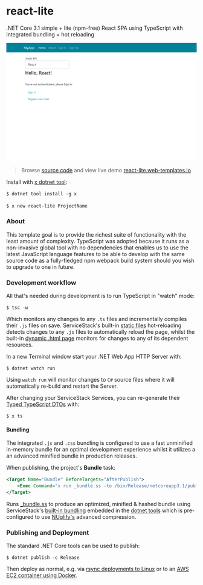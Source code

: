 # react-lite

.NET Core 3.1 simple + lite (npm-free) React SPA using TypeScript with integrated bundling + hot reloading

[![](https://raw.githubusercontent.com/ServiceStack/Assets/master/csharp-templates/react-lite.png)](http://react-lite.web-templates.io/)

> Browse [source code](https://github.com/NetCoreTemplates/react-lite) and view live demo [react-lite.web-templates.io](http://react-lite.web-templates.io)

Install with [x dotnet tool](https://docs.servicestack.net/dotnet-tool):

    $ dotnet tool install -g x

    $ x new react-lite ProjectName

### About

This template goal is to provide the richest suite of functionality with the least amount of complexity. 
TypeScript was adopted because it runs as a non-invasive global tool with no dependencies that enables us to use 
the latest JavaScript language features to be able to develop with the same source code as a fully-fledged 
npm webpack build system should you wish to upgrade to one in future.

### Development workflow

All that's needed during development is to run TypeScript in "watch" mode:

    $ tsc -w

Which monitors any changes to any `.ts` files and incrementally compiles their `.js` files on save. ServiceStack's built-in 
[static files](https://docs.servicestack.net/templates-single-page-apps#optimal-dev-workflow-with-hot-reloading) hot-reloading detects 
changes to any `.js` files to automatically reload the page, whilst the built-in [dynamic .html page](https://sharpscript.net/docs/hot-reloading) 
monitors for changes to any of its dependent resources.

In a new Terminal window start your .NET Web App HTTP Server with:

    $ dotnet watch run

Using `watch run` will monitor changes to `C#` source files where it will automatically re-build and restart the Server.

After changing your ServiceStack Services, you can re-generate their [Typed TypeScript DTOs](https://docs.servicestack.net/typescript-add-servicestack-reference) with:

    $ x ts

#### Bundling

The integrated `.js` and `.css` bundling is configured to use a fast unminified in-memory bundle for an optimal development experience whilst
it utilizes a an advanced minified bundle in production releases. 

When publishing, the project's **Bundle** task:

```xml
<Target Name="Bundle" BeforeTargets="AfterPublish">
    <Exec Command="x run _bundle.ss -to /bin/Release/netcoreapp3.1/publish/wwwroot" />
</Target>    
```

Runs [_bundle.ss](https://github.com/NetCoreTemplates/react-lite/blob/master/_bundle.ss) to produce an optimized, minified & hashed bundle using 
ServiceStack's [built-in bundling](https://docs.servicestack.net/html-css-and-javascript-minification#optimal-library-bundles) 
embedded in the [dotnet tools](https://docs.servicestack.net/dotnet-tool) which is pre-configured to use [NUglify's](https://github.com/xoofx/NUglify) 
advanced compression.

### Publishing and Deployment

The standard .NET Core tools can be used to publish:

    $ dotnet publish -c Release

Then deploy as normal, e.g. via [rsync deployments to Linux](https://docs.servicestack.net/netcore-deploy-rsync) or to an 
[AWS EC2 container using Docker](https://docs.servicestack.net/deploy-netcore-docker-aws-ecs).
